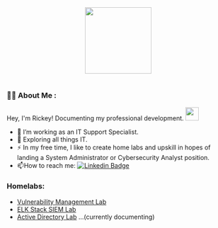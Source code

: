 <div id="header" align="center">
  <img src="https://media.giphy.com/media/5Y1miInt9GuFr7OkY4/giphy.gif" width="150"/>
</div>
<h1>
  
### :man_technologist: About Me :
Hey, I'm Rickey! Documenting my professional development. <img src="https://media.giphy.com/media/WUlplcMpOCEmTGBtBW/giphy.gif" width="30"> 
- :telescope: I’m working as an IT Support Specialist.
- :seedling: Exploring all things IT.
- :zap: In my free time, I like to create home labs and upskill in hopes of landing a System Administrator or Cybersecurity Analyst position.
- :mailbox:How to reach me: [![Linkedin Badge](https://img.shields.io/badge/-kakbar-blue?style=flat&logo=Linkedin&logoColor=white)](https://www.linkedin.com/in/rickeystarks)

### Homelabs:
- [Vulnerability Management Lab](https://github.com/StarksRepo/Vulnerability-Management-Lab.git)
- [ELK Stack SIEM Lab](https://github.com/StarksRepo/Elastic-SIEM-Lab.git)
- [Active Directory Lab](https://github.com/StarksRepo/Active-Directory-Lab.git) ...(currently documenting)
